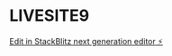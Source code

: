 # LIVESITE9

[Edit in StackBlitz next generation editor ⚡️](https://stackblitz.com/~/github.com/Platt1234/LIVESITE9)